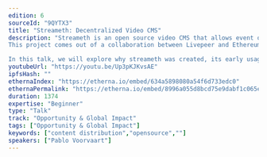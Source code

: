 ```yaml
---
edition: 6
sourceId: "9QYTX3"
title: "Streameth: Decentralized Video CMS"
description: "Streameth is an open source video CMS that allows event organizers to distribute decentralized, censorship resistant video content.
This project comes out of a collaboration between Livepeer and Ethereum foundation to help web3 communities decouple themselves from centralized video platforms.

In this talk, we will explore why streameth was created, its early usage in various  community events and how we plan to evolve the tool."
youtubeUrl: "https://youtu.be/Up3pKJKvsAE"
ipfsHash: ""
ethernaIndex: "https://etherna.io/embed/634a5898080a54f6d733edc0"
ethernaPermalink: "https://etherna.io/embed/8996a055d8bcd75e9dabf1c065eda4da548b9befe4425c94f12f246ab3e21813"
duration: 1374
expertise: "Beginner"
type: "Talk"
track: "Opportunity & Global Impact"
tags: ["Opportunity & Global Impact"]
keywords: ["content distribution","opensource",""]
speakers: ["Pablo Voorvaart"]
---
```

